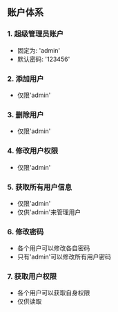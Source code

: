 ## 账户体系

### 1. 超级管理员账户
* 固定为: 'admin'
* 默认密码: '123456'


### 2. 添加用户
* 仅限'admin'


### 3. 删除用户
* 仅限'admin'


### 4. 修改用户权限
* 仅限'admin'


### 5. 获取所有用户信息
* 仅限'admin'
* 仅供'admin'来管理用户


### 6. 修改密码
* 各个用户可以修改各自密码
* 只有'admin'可以修改所有用户密码


### 7. 获取用户权限
* 各个用户可以获取自身权限
* 仅供读取
